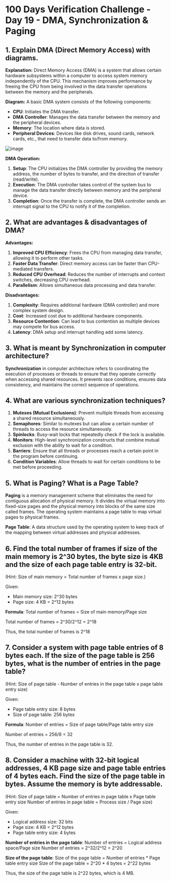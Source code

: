 # 100 Days Verification Challenge - Day 19 - DMA, Synchronization & Paging

## 1. Explain DMA (Direct Memory Access) with diagrams.

**Explanation:**
Direct Memory Access (DMA) is a system that allows certain hardware subsystems within a computer to access system memory independently of the CPU. This mechanism improves performance by freeing the CPU from being involved in the data transfer operations between the memory and the peripherals.

**Diagram:**
A basic DMA system consists of the following components:
- **CPU**: Initiates the DMA transfer.
- **DMA Controller**: Manages the data transfer between the memory and the peripheral devices.
- **Memory**: The location where data is stored.
- **Peripheral Devices**: Devices like disk drives, sound cards, network cards, etc., that need to transfer data to/from memory.

![image](https://github.com/harshitabhambhani/100-days-verification-challenge/assets/109619297/9cf68b48-e63a-4e45-a741-954901ae3fb8)

**DMA Operation:**
1. **Setup**: The CPU initializes the DMA controller by providing the memory address, the number of bytes to transfer, and the direction of transfer (read/write).
2. **Execution**: The DMA controller takes control of the system bus to manage the data transfer directly between memory and the peripheral device.
3. **Completion**: Once the transfer is complete, the DMA controller sends an interrupt signal to the CPU to notify it of the completion.

## 2. What are advantages & disadvantages of DMA?

**Advantages:**
1. **Improved CPU Efficiency**: Frees the CPU from managing data transfer, allowing it to perform other tasks.
2. **Faster Data Transfer**: Direct memory access can be faster than CPU-mediated transfers.
3. **Reduced CPU Overhead**: Reduces the number of interrupts and context switches, decreasing CPU overhead.
4. **Parallelism**: Allows simultaneous data processing and data transfer.

**Disadvantages:**
1. **Complexity**: Requires additional hardware (DMA controller) and more complex system design.
2. **Cost**: Increased cost due to additional hardware components.
3. **Resource Contention**: Can lead to bus contention as multiple devices may compete for bus access.
4. **Latency**: DMA setup and interrupt handling add some latency.

## 3. What is meant by Synchronization in computer architecture?

**Synchronization** in computer architecture refers to coordinating the execution of processes or threads to ensure that they operate correctly when accessing shared resources. It prevents race conditions, ensures data consistency, and maintains the correct sequence of operations.

## 4. What are various synchronization techniques?

1. **Mutexes (Mutual Exclusions)**: Prevent multiple threads from accessing a shared resource simultaneously.
2. **Semaphores**: Similar to mutexes but can allow a certain number of threads to access the resource simultaneously.
3. **Spinlocks**: Busy-wait locks that repeatedly check if the lock is available.
4. **Monitors**: High-level synchronization constructs that combine mutual exclusion with the ability to wait for a condition.
5. **Barriers**: Ensure that all threads or processes reach a certain point in the program before continuing.
6. **Condition Variables**: Allow threads to wait for certain conditions to be met before proceeding.

## 5. What is Paging? What is a Page Table?

**Paging** is a memory management scheme that eliminates the need for contiguous allocation of physical memory. It divides the virtual memory into fixed-size pages and the physical memory into blocks of the same size called frames. The operating system maintains a page table to map virtual pages to physical frames.

**Page Table**: A data structure used by the operating system to keep track of the mapping between virtual addresses and physical addresses.

## 6. Find the total number of frames if size of the main memory is 2^30 bytes, the byte size is 4KB and the size of each page table entry is 32-bit. 
(Hint: Size of main memory = Total number of frames x page size.)

Given:
- Main memory size: 2^30 bytes
- Page size: 4 KB = 2^12 bytes

**Formula**:
Total number of frames = Size of main memory/Page size

Total number of frames = 2^30/2^12 = 2^18

Thus, the total number of frames is 2^18

## 7. Consider a system with page table entries of 8 bytes each. If the size of the page table is 256 bytes, what is the number of entries in the page table?
(Hint: Size of page table - Number of entries in the page table x page table entry size)

Given:
- Page table entry size: 8 bytes
- Size of page table: 256 bytes

**Formula**:
Number of entries = Size of page table/Page table entry size

Number of entries = 256/8 = 32

Thus, the number of entries in the page table is 32.

## 8. Consider a machine with 32-bit logical addresses, 4 KB page size and page table entries of 4 bytes each. Find the size of the page table in bytes. Assume the memory is byte addressable.
(Hint: Size of page table = Number of entries in page table x Page table entry size 
Number of entries in page table = Process size / Page size)

Given:
- Logical address size: 32 bits
- Page size: 4 KB = 2^12 bytes
- Page table entry size: 4 bytes

**Number of entries in the page table**:
Number of entries = Logical address space/Page size
Number of entries = 2^32/2^12 = 2^20

**Size of the page table**:
Size of the page table = Number of entries * Page table entry size
Size of the page table = 2^20 * 4 bytes = 2^22 bytes

Thus, the size of the page table is 2^22 bytes, which is 4 MB.
